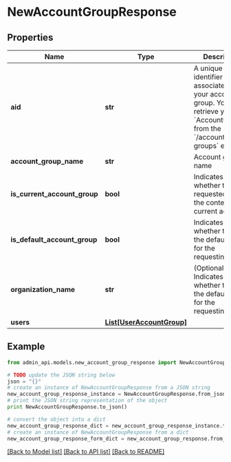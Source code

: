 # NewAccountGroupResponse


## Properties
Name | Type | Description | Notes
------------ | ------------- | ------------- | -------------
**aid** | **str** | A unique identifier associated with your account group. You can retrieve your &#x60;AccountGroupId&#x60; from the &#x60;/account-groups&#x60; endpoint. | [optional] 
**account_group_name** | **str** | Account group name | [optional] 
**is_current_account_group** | **bool** | Indicates whether the requested aid is the context of the current account. | [optional] 
**is_default_account_group** | **bool** | Indicates whether the aid is the default one for the requesting user. | [optional] 
**organization_name** | **str** | (Optional) Indicates whether the aid is the default one for the requesting user. | [optional] 
**users** | [**List[UserAccountGroup]**](UserAccountGroup.md) |  | [optional] 

## Example

```python
from admin_api.models.new_account_group_response import NewAccountGroupResponse

# TODO update the JSON string below
json = "{}"
# create an instance of NewAccountGroupResponse from a JSON string
new_account_group_response_instance = NewAccountGroupResponse.from_json(json)
# print the JSON string representation of the object
print NewAccountGroupResponse.to_json()

# convert the object into a dict
new_account_group_response_dict = new_account_group_response_instance.to_dict()
# create an instance of NewAccountGroupResponse from a dict
new_account_group_response_form_dict = new_account_group_response.from_dict(new_account_group_response_dict)
```
[[Back to Model list]](../README.md#documentation-for-models) [[Back to API list]](../README.md#documentation-for-api-endpoints) [[Back to README]](../README.md)


